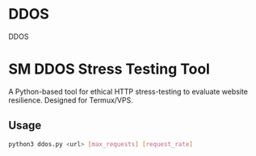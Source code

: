 # DDOS
DDOS
# SM DDOS Stress Testing Tool

A Python-based tool for ethical HTTP stress-testing to evaluate website resilience. Designed for Termux/VPS.

## Usage
```bash
python3 ddos.py <url> [max_requests] [request_rate]
